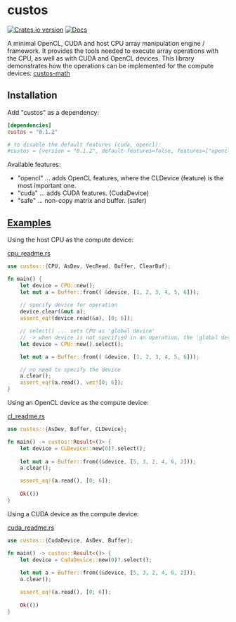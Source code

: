 # custos

[![Crates.io version](https://img.shields.io/crates/v/custos.svg)](https://crates.io/crates/custos)
[![Docs](https://docs.rs/custos/badge.svg?version=0.1.2)](https://docs.rs/custos/0.1.2/custos/)

A minimal OpenCL, CUDA and host CPU array manipulation engine / framework.
It provides the tools needed to execute array operations with the CPU, as well as with CUDA and OpenCL devices.
This library demonstrates how the operations can be implemented for the compute devices: [custos-math]

[custos-math]: https://github.com/elftausend/custos-math

## Installation

Add "custos" as a dependency:
```toml
[dependencies]
custos = "0.1.2"

# to disable the default features (cuda, opencl):
#custos = {version = "0.1.2", default-features=false, features=["opencl", "safe"]}
```

Available features: 
- "opencl" ... adds OpenCL features, where the CLDevice (feature) is the most important one.
- "cuda" ... adds CUDA features. (CudaDevice)
- "safe" ... non-copy matrix and buffer. (safer)

## [Examples]

[examples]: https://github.com/elftausend/custos/tree/main/examples

Using the host CPU as the compute device:

[cpu_readme.rs]

[cpu_readme.rs]: https://github.com/elftausend/custos/blob/main/examples/cpu_readme.rs
```rust
use custos::{CPU, AsDev, VecRead, Buffer, ClearBuf};

fn main() {
    let device = CPU::new();
    let mut a = Buffer::from(( &device, [1, 2, 3, 4, 5, 6]));
    
    // specify device for operation
    device.clear(&mut a);
    assert_eq!(device.read(&a), [0; 6]);

    // select() ... sets CPU as 'global device' 
    // -> when device is not specified in an operation, the 'global device' is used
    let device = CPU::new().select();

    let mut a = Buffer::from(( &device, [1, 2, 3, 4, 5, 6]));

    // no need to specify the device
    a.clear();
    assert_eq!(a.read(), vec![0; 6]);
}
```

Using an OpenCL device as the compute device:

[cl_readme.rs]

[cl_readme.rs]: https://github.com/elftausend/custos/blob/main/examples/cl_readme.rs
```rust
use custos::{AsDev, Buffer, CLDevice};

fn main() -> custos::Result<()> {
    let device = CLDevice::new(0)?.select();
    
    let mut a = Buffer::from((&device, [5, 3, 2, 4, 6, 2]));
    a.clear();

    assert_eq!(a.read(), [0; 6]);
    
    Ok(())
}
```

Using a CUDA device as the compute device:

[cuda_readme.rs]

[cuda_readme.rs]: https://github.com/elftausend/custos/blob/main/examples/cuda_readme.rs
```rust
use custos::{CudaDevice, AsDev, Buffer};

fn main() -> custos::Result<()> {
    let device = CudaDevice::new(0)?.select();
    
    let mut a = Buffer::from((&device, [5, 3, 2, 4, 6, 2]));
    a.clear();

    assert_eq!(a.read(), [0; 6]);
    
    Ok(())
}
```